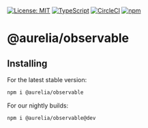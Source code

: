 [![License: MIT](https://img.shields.io/badge/License-MIT-yellow.svg)](https://opensource.org/licenses/MIT)
[![TypeScript](https://img.shields.io/badge/%3C%2F%3E-TypeScript-%230074c1.svg)](http://www.typescriptlang.org/)
[![CircleCI](https://circleci.com/gh/aurelia/aurelia.svg?style=shield)](https://circleci.com/gh/aurelia/aurelia)
[![npm](https://img.shields.io/npm/v/@aurelia/observable.svg?maxAge=3600)](https://www.npmjs.com/package/@aurelia/observable)
# @aurelia/observable

## Installing

For the latest stable version:

```bash
npm i @aurelia/observable
```

For our nightly builds:

```bash
npm i @aurelia/observable@dev
```
